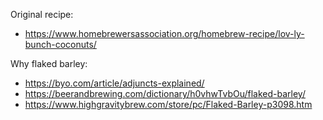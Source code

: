 
Original recipe: 

* https://www.homebrewersassociation.org/homebrew-recipe/lov-ly-bunch-coconuts/

Why flaked barley: 
* https://byo.com/article/adjuncts-explained/
* https://beerandbrewing.com/dictionary/h0vhwTvbOu/flaked-barley/
* https://www.highgravitybrew.com/store/pc/Flaked-Barley-p3098.htm
